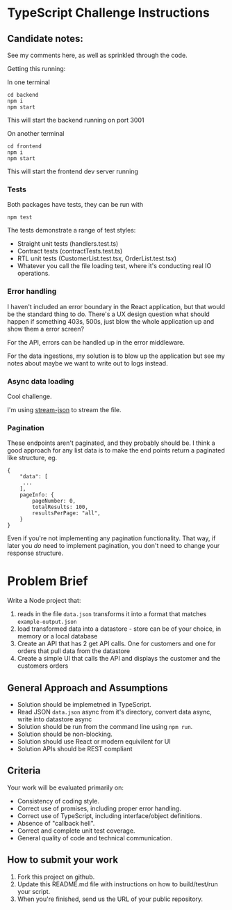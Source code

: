 # TypeScript Challenge Instructions

## Candidate notes: 

See my comments here, as well as sprinkled through the code. 

Getting this running: 

In one terminal 

```
cd backend
npm i 
npm start

```

This will start the backend running on port 3001

On another terminal 

```
cd frontend
npm i 
npm start
```

This will start the frontend dev server running

### Tests

Both packages have tests, they can be run with 

```
npm test
```

The tests demonstrate a range of test styles:

- Straight unit tests (handlers.test.ts)
- Contract tests (contractTests.test.ts)
- RTL unit tests (CustomerList.test.tsx, OrderList.test.tsx)
- Whatever you call the file loading test, where it's conducting real IO operations. 

### Error handling 

I haven't included an error boundary in the React application, but that would be the standard thing to do. 
There's a UX design question what should happen if something 403s, 500s, just blow the whole application up and show them a error screen? 

For the API, errors can be handled up in the error middleware. 

For the data ingestions, my solution is to blow up the application but see my notes about maybe we want to write out to logs instead. 

### Async data loading

Cool challenge. 

I'm using [stream-json](https://www.npmjs.com/package/stream-json) to stream the file. 


### Pagination 

These endpoints aren't paginated, and they probably should be. I think a good approach for any list data is to make the end points return a paginated like structure, eg. 

```
{
    "data": [
     ...
    ], 
    pageInfo: {
        pageNumber: 0, 
        totalResults: 100, 
        resultsPerPage: "all", 
    }
}
```

Even if you're not implementing any pagination functionality. That way, if later you _do_ need to implement pagination, you don't need to change your response structure. 


# Problem Brief 

Write a Node project that:
 1. reads in the file `data.json` transforms it into a format that matches `example-output.json`
 2. load transformed data into a datastore - store can be of your choice, in memory or a local database
 3. Create an API that has 2 get API calls. One for customers and one for orders that pull data from the datastore
 4. Create a simple UI that calls the API and displays the customer and the customers orders
## General Approach and Assumptions

- Solution should be implemetned in TypeScript.
- Read JSON `data.json` async from it's directory, convert data async, write into datastore async
- Solution should be run from the command line using `npm run`.
- Solution should be non-blocking.
- Solution should use React or modern equivilent for UI
- Solution APIs should be REST compliant

## Criteria

Your work will be evaluated primarily on:

- Consistency of coding style.
- Correct use of promises, including proper error handling.
- Correct use of TypeScript, including interface/object definitions.
- Absence of "callback hell".
- Correct and complete unit test coverage.
- General quality of code and technical communication.

## How to submit your work

 1. Fork this project on github.
 2. Update this README.md file with instructions on how to build/test/run your script.
 3. When you're finished, send us the URL of your public repository.
